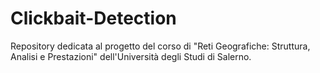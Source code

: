 # Clickbait-Detection
Repository dedicata al progetto del corso di "Reti Geografiche: Struttura, Analisi e Prestazioni" dell'Università degli Studi di Salerno.
